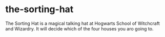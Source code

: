 # the-sorting-hat


The Sorting Hat is a magical talking hat at Hogwarts School of Witchcraft and Wizardry. It will decide which of the four houses you aro going to.
